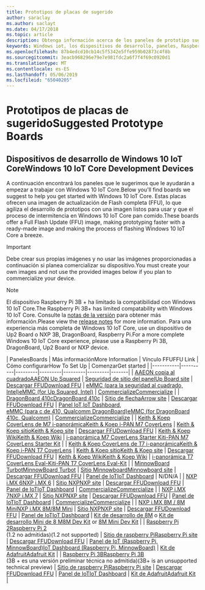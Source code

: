```yaml
---
title: Prototipos de placas de sugerido
author: saraclay
ms.author: saclayt
ms.date: 04/17/2018
ms.topic: article
description: Obtenga información acerca de los paneles de prototipo sugerido para Windows 10 IoT.
keywords: Windows iot, los dispositivos de desarrollo, paneles, Raspberry Pi 2, Raspberry Pi 3, Minnowboard Max, Dragonboard
ms.openlocfilehash: 87b4edcd10cb14c5f5342e5ffe959b02873c4f8b
ms.sourcegitcommit: 3eacb968296e79e7e981fdc2a6f7f4f69c0920d1
ms.translationtype: MT
ms.contentlocale: es-ES
ms.lasthandoff: 05/06/2019
ms.locfileid: "65040205"
---
```

# <a name="suggested-prototype-boards"></a><span data-ttu-id="70c47-104">Prototipos de placas de sugerido</span><span class="sxs-lookup"><span data-stu-id="70c47-104">Suggested Prototype Boards</span></span>

## <a name="windows-10-iot-core-development-devices"></a><span data-ttu-id="70c47-105">Dispositivos de desarrollo de Windows 10 IoT Core</span><span class="sxs-lookup"><span data-stu-id="70c47-105">Windows 10 IoT Core Development Devices</span></span>
<span data-ttu-id="70c47-106">A continuación encontrará los paneles que le sugerimos que le ayudarán a empezar a trabajar con Windows 10 IoT Core.</span><span class="sxs-lookup"><span data-stu-id="70c47-106">Below you'll find boards we suggest to help you get started with Windows 10 IoT Core.</span></span> <span data-ttu-id="70c47-107">Estas placas ofrecen una imagen de actualización de Flash completa (FFU), lo que agiliza el desarrollo de prototipos con una imagen listos para usar y que el proceso de intermitencia en Windows 10 IoT Core pan comido.</span><span class="sxs-lookup"><span data-stu-id="70c47-107">These boards offer a Full Flash Update (FFU) image, making prototyping faster with a ready-made image and making the process of flashing Windows 10 IoT Core a breeze.</span></span>

> [!IMPORTANT]
> <span data-ttu-id="70c47-108">Debe crear sus propias imágenes y no usar las imágenes proporcionadas a continuación si planea comercializar su dispositivo.</span><span class="sxs-lookup"><span data-stu-id="70c47-108">You must create your own images and not use the provided images below if you plan to commercialize your device.</span></span>

> [!NOTE]
> <span data-ttu-id="70c47-109">El dispositivo Raspberry Pi 3B + ha limitado la compatibilidad con Windows 10 IoT Core.</span><span class="sxs-lookup"><span data-stu-id="70c47-109">The Raspberry Pi 3B+ has limited compatability with Windows 10 IoT Core.</span></span> <span data-ttu-id="70c47-110">Consulte la [notas de la versión](https://docs.microsoft.com/en-us/windows/iot-core/release-notes/insider/rpi3bp) para obtener más información.</span><span class="sxs-lookup"><span data-stu-id="70c47-110">Please view the [release notes](https://docs.microsoft.com/en-us/windows/iot-core/release-notes/insider/rpi3bp) for more information.</span></span> <span data-ttu-id="70c47-111">Para una experiencia más completa de Windows 10 IoT Core, use un dispositivo de Up2 Board o NXP 3B, DragonBoard, Raspberry Pi.</span><span class="sxs-lookup"><span data-stu-id="70c47-111">For a more complete Windows 10 IoT Core experience, please use a Raspberry Pi 3B, DragonBoard, Up2 Board or NXP device.</span></span> 


| <span data-ttu-id="70c47-112">Paneles</span><span class="sxs-lookup"><span data-stu-id="70c47-112">Boards</span></span> | <span data-ttu-id="70c47-113">Más información</span><span class="sxs-lookup"><span data-stu-id="70c47-113">More Information</span></span> | <span data-ttu-id="70c47-114">Vínculo FFU</span><span class="sxs-lookup"><span data-stu-id="70c47-114">FFU Link</span></span> | <span data-ttu-id="70c47-115">Cómo configurar</span><span class="sxs-lookup"><span data-stu-id="70c47-115">How To Set Up</span></span> | <span data-ttu-id="70c47-116">Comenzar</span><span class="sxs-lookup"><span data-stu-id="70c47-116">Get started</span></span> |
|-----------|----------|---------|---------|---------|---------|-------|
| [<span data-ttu-id="70c47-117">AAEON copia al cuadrado</span><span class="sxs-lookup"><span data-stu-id="70c47-117">AAEON Up Squared</span></span>](https://up-board.org/upsquared/specifications/) | [<span data-ttu-id="70c47-118">Seguridad de sitio del panel</span><span class="sxs-lookup"><span data-stu-id="70c47-118">Up Board site</span></span>](https://up-shop.org/28-up-squared) | [<span data-ttu-id="70c47-119">Descargar FFU</span><span class="sxs-lookup"><span data-stu-id="70c47-119">Download FFU</span></span>](https://downloads.up-community.org/?post_type=wpdmpro&p=204&preview=true) | [<span data-ttu-id="70c47-120">eMMC (para la seguridad al cuadrado, Intel)</span><span class="sxs-lookup"><span data-stu-id="70c47-120">eMMC (for Up Squared, Intel)</span></span>](DeviceSetup.md#flashing-with-emmc-for-up-squared-other-intel-devices) | [<span data-ttu-id="70c47-121">Commercialize</span><span class="sxs-lookup"><span data-stu-id="70c47-121">Commercialize</span></span>](https://up-shop.org/home/270-up-squared.html) | 
| [<span data-ttu-id="70c47-122">DragonBoard 410c</span><span class="sxs-lookup"><span data-stu-id="70c47-122">DragonBoard 410c</span></span>](https://developer.qualcomm.com/hardware/dragonboard-410c) | [<span data-ttu-id="70c47-123">Sitio de flecha</span><span class="sxs-lookup"><span data-stu-id="70c47-123">Arrow site</span></span>](https://www.arrow.com/en/products/dragonboard410c/arrow-development-tools) | [<span data-ttu-id="70c47-124">Descargar FFU</span><span class="sxs-lookup"><span data-stu-id="70c47-124">Download FFU</span></span>](https://www.microsoft.com/en-us/software-download/windows10IoTCore#!) | <span data-ttu-id="70c47-125">[Panel IoT](DeviceSetup.md#using-the-iot-dashboard-dragonboard-410c),</span><span class="sxs-lookup"><span data-stu-id="70c47-125">[IoT Dashboard](DeviceSetup.md#using-the-iot-dashboard-dragonboard-410c),</span></span><br>[<span data-ttu-id="70c47-126">eMMC (para c de 410, Qualcomm DragonBoard)</span><span class="sxs-lookup"><span data-stu-id="70c47-126">eMMC (for DragonBoard 410c, Qualcomm)</span></span>](DeviceSetup.md#flashing-with-emmc-for-up-squared-other-intel-devices) | [<span data-ttu-id="70c47-127">Commercialize</span><span class="sxs-lookup"><span data-stu-id="70c47-127">Commercialize</span></span>](https://www.arrow.com/en/products/dragonboard410c/arrow-development-tools) | 
| [<span data-ttu-id="70c47-128">Keith & Koep CoverLens de M7 i-panorámica</span><span class="sxs-lookup"><span data-stu-id="70c47-128">Keith & Koep i-PAN M7 CoverLens</span></span>](https://keith-koep.com/de/produkte/produkte-hmi/i-pan-m7-coverlens-arm-touch-panel-pc-eigenschaften/) | [<span data-ttu-id="70c47-129">Keith & Koep sitio</span><span class="sxs-lookup"><span data-stu-id="70c47-129">Keith & Koep site</span></span>](https://keith-koep.com/de/produkte/produkte-hmi/i-pan-m7-coverlens-arm-touch-panel-computer-technische-daten/) | [<span data-ttu-id="70c47-130">Descargar FFU</span><span class="sxs-lookup"><span data-stu-id="70c47-130">Download FFU</span></span>](https://support.keith-koep.com/service/doku.php/service/winiot/images) | [<span data-ttu-id="70c47-131">Keith & Koep Wiki</span><span class="sxs-lookup"><span data-stu-id="70c47-131">Keith & Koep Wiki</span></span>](https://support.keith-koep.com/service/doku.php/service/hardware/panel/ipanm7) | [<span data-ttu-id="70c47-132">i-panorámica M7 CoverLens Starter Kit</span><span class="sxs-lookup"><span data-stu-id="70c47-132">i-PAN M7 CoverLens Starter Kit</span></span>](https://keith-koep.com/de/produkte/produkte-eval-kits/i-pan-m7-coverlens-starter-kit-technische-daten/) | 
| [<span data-ttu-id="70c47-133">Keith & Koep CoverLens de T7 i-panorámica</span><span class="sxs-lookup"><span data-stu-id="70c47-133">Keith & Koep i-PAN T7 CoverLens</span></span>](https://keith-koep.com/de/produkte/produkte-hmi/i-pan-t7-coverlens-arm-touch-panel-pc-eigenschaften/) | [<span data-ttu-id="70c47-134">Keith & Koep sitio</span><span class="sxs-lookup"><span data-stu-id="70c47-134">Keith & Koep site</span></span>](https://keith-koep.com/de/produkte/produkte-hmi/i-pan-t7-coverlens-arm-touch-panel-computer-technische-daten/) | [<span data-ttu-id="70c47-135">Descargar FFU</span><span class="sxs-lookup"><span data-stu-id="70c47-135">Download FFU</span></span>](https://support.keith-koep.com/service/doku.php/service/winiot/images) | [<span data-ttu-id="70c47-136">Keith & Koep Wiki</span><span class="sxs-lookup"><span data-stu-id="70c47-136">Keith & Koep Wiki</span></span>](https://support.keith-koep.com/service/doku.php/service/hardware/panel/ipant7) | [<span data-ttu-id="70c47-137">i-panorámica T7 CoverLens Eval-Kit</span><span class="sxs-lookup"><span data-stu-id="70c47-137">i-PAN T7 CoverLens Eval-Kit</span></span>](https://keith-koep.com/de/produkte/produkte-eval-kits/i-pan-t7-coverlens-eval-kit-technische-daten/) | 
| [<span data-ttu-id="70c47-138">MinnowBoard Turbot</span><span class="sxs-lookup"><span data-stu-id="70c47-138">MinnowBoard Turbot</span></span>](https://minnowboard.org) | [<span data-ttu-id="70c47-139">Sitio Minnowboard</span><span class="sxs-lookup"><span data-stu-id="70c47-139">Minnowboard site</span></span>](https://minnowboard.org/get-a-board) | [<span data-ttu-id="70c47-140">Descargar FFU</span><span class="sxs-lookup"><span data-stu-id="70c47-140">Download FFU</span></span>](https://www.microsoft.com/en-us/software-download/windows10IoTCore#!) | [<span data-ttu-id="70c47-141">Panel de IoT</span><span class="sxs-lookup"><span data-stu-id="70c47-141">IoT Dashboard</span></span>](DeviceSetup.md#using-the-iot-dashboard-raspberry-pi-minnowboard-nxp) | <span data-ttu-id="70c47-142">N/D</span><span class="sxs-lookup"><span data-stu-id="70c47-142">N/A</span></span> |
| [<span data-ttu-id="70c47-143">NXP i.MX 6</span><span class="sxs-lookup"><span data-stu-id="70c47-143">NXP i.MX 6</span></span>](https://www.nxp.com/products/processors-and-microcontrollers/arm-based-processors-and-mcus/i.mx-applications-processors/i.mx-6-processors:IMX6X_SERIES) | [<span data-ttu-id="70c47-144">Sitio NXP</span><span class="sxs-lookup"><span data-stu-id="70c47-144">NXP site</span></span>](https://www.nxp.com/products/processors-and-microcontrollers/arm-based-processors-and-mcus/i.mx-applications-processors/i.mx-6-processors:IMX6X_SERIES) | [<span data-ttu-id="70c47-145">Descargar FFU</span><span class="sxs-lookup"><span data-stu-id="70c47-145">Download FFU</span></span>](https://github.com/ms-iot/imx-iotcore) | [<span data-ttu-id="70c47-146">Panel de IoT</span><span class="sxs-lookup"><span data-stu-id="70c47-146">IoT Dashboard</span></span>](https://docs.microsoft.com/en-us/windows/iot-core/tutorials/quickstarter/devicesetup#using-the-iot-dashboard-raspberry-pi-minnowboard-nxp) | [<span data-ttu-id="70c47-147">Commercialize</span><span class="sxs-lookup"><span data-stu-id="70c47-147">Commercialize</span></span>](https://www.solid-run.com/nxp-family/hummingboard/imx6-win-10-iot-core/) | 
| [<span data-ttu-id="70c47-148">NXP i.MX 7</span><span class="sxs-lookup"><span data-stu-id="70c47-148">NXP i.MX 7</span></span>](https://www.nxp.com/products/processors-and-microcontrollers/arm-based-processors-and-mcus/i.mx-applications-processors/i.mx-7-processors:IMX7-SERIES) | [<span data-ttu-id="70c47-149">Sitio NXP</span><span class="sxs-lookup"><span data-stu-id="70c47-149">NXP site</span></span>](https://www.nxp.com/products/processors-and-microcontrollers/arm-based-processors-and-mcus/i.mx-applications-processors/i.mx-7-processors:IMX7-SERIES) | [<span data-ttu-id="70c47-150">Descargar FFU</span><span class="sxs-lookup"><span data-stu-id="70c47-150">Download FFU</span></span>](https://github.com/ms-iot/imx-iotcore) | [<span data-ttu-id="70c47-151">Panel de IoT</span><span class="sxs-lookup"><span data-stu-id="70c47-151">IoT Dashboard</span></span>](https://docs.microsoft.com/en-us/windows/iot-core/tutorials/quickstarter/devicesetup#using-the-iot-dashboard-raspberry-pi-minnowboard-nxp) | [<span data-ttu-id="70c47-152">Commercialize</span><span class="sxs-lookup"><span data-stu-id="70c47-152">Commercialize</span></span>](https://www.compulab.com/products/iot-gateways/iot-gate-imx7-nxp-i-mx-7-internet-of-things-gateway/) | 
| [<span data-ttu-id="70c47-153">NXP i.MX 8M / 8M Mini</span><span class="sxs-lookup"><span data-stu-id="70c47-153">NXP i.MX 8M/8M Mini</span></span>](https://www.nxp.com/products/processors-and-microcontrollers/arm-based-processors-and-mcus/i.mx-applications-processors/i.mx-8-processors:IMX8-SERIES) | [<span data-ttu-id="70c47-154">Sitio NXP</span><span class="sxs-lookup"><span data-stu-id="70c47-154">NXP site</span></span>](https://www.nxp.com/products/processors-and-microcontrollers/arm-based-processors-and-mcus/i.mx-applications-processors/i.mx-8-processors:IMX8-SERIES) | [<span data-ttu-id="70c47-155">Descargar FFU</span><span class="sxs-lookup"><span data-stu-id="70c47-155">Download FFU</span></span>](https://github.com/ms-iot/imx-iotcore) | [<span data-ttu-id="70c47-156">Panel de IoT</span><span class="sxs-lookup"><span data-stu-id="70c47-156">IoT Dashboard</span></span>](https://docs.microsoft.com/en-us/windows/iot-core/tutorials/quickstarter/devicesetup#using-the-iot-dashboard-raspberry-pi-minnowboard-nxp) | <span data-ttu-id="70c47-157">[Kit de desarrollo de 8M](https://www.nxp.com/support/developer-resources/software-development-tools/i.mx-developer-resources/evaluation-kit-for-the-i.mx-8m-applications-processor:MCIMX8M-EVK) o [Kit de desarrollo Mini de 8 M](https://www.nxp.com/support/developer-resources/software-development-tools/i.mx-developer-resources/evaluation-kit-for-the-i.mx-8m-mini-applications-processor:8MMINILPD4-EVK)</span><span class="sxs-lookup"><span data-stu-id="70c47-157">[8M Dev Kit](https://www.nxp.com/support/developer-resources/software-development-tools/i.mx-developer-resources/evaluation-kit-for-the-i.mx-8m-applications-processor:MCIMX8M-EVK) or [8M Mini Dev Kit](https://www.nxp.com/support/developer-resources/software-development-tools/i.mx-developer-resources/evaluation-kit-for-the-i.mx-8m-mini-applications-processor:8MMINILPD4-EVK)</span></span> |
| [<span data-ttu-id="70c47-158">Raspberry Pi 2</span><span class="sxs-lookup"><span data-stu-id="70c47-158">Raspberry Pi 2</span></span>](https://www.raspberrypi.org/products/raspberry-pi-2-model-b/)<br> <span data-ttu-id="70c47-159">(1.2 no admitidas)</span><span class="sxs-lookup"><span data-stu-id="70c47-159">(1.2 not supported)</span></span> | [<span data-ttu-id="70c47-160">Sitio de raspberry Pi</span><span class="sxs-lookup"><span data-stu-id="70c47-160">Raspberry Pi site</span></span>](https://www.raspberrypi.org/products/raspberry-pi-2-model-b/) | [<span data-ttu-id="70c47-161">Descargar FFU</span><span class="sxs-lookup"><span data-stu-id="70c47-161">Download FFU</span></span>](https://www.microsoft.com/en-us/software-download/windows10IoTCore#!) | [<span data-ttu-id="70c47-162">Panel de IoT (Raspberry Pi, MinnowBoard)</span><span class="sxs-lookup"><span data-stu-id="70c47-162">IoT Dashboard (Raspberry Pi, MinnowBoard)</span></span>](DeviceSetup.md#using-the-iot-dashboard-raspberry-pi-minnowboard-nxp) | [<span data-ttu-id="70c47-163">Kit de Adafruit</span><span class="sxs-lookup"><span data-stu-id="70c47-163">Adafruit Kit</span></span>](https://docs.microsoft.com/en-us/windows/iot-core/tutorials/adafruitkit) | 
| [<span data-ttu-id="70c47-164">Raspberry Pi 3B</span><span class="sxs-lookup"><span data-stu-id="70c47-164">Raspberry Pi 3B</span></span>](https://www.raspberrypi.org/products/raspberry-pi-3-model-b/)<br> <span data-ttu-id="70c47-165">(3B + es una versión preliminar técnica no admitida)</span><span class="sxs-lookup"><span data-stu-id="70c47-165">(3B+ is an unsupported technical preview)</span></span> | [<span data-ttu-id="70c47-166">Sitio de raspberry Pi</span><span class="sxs-lookup"><span data-stu-id="70c47-166">Raspberry Pi site</span></span>](https://www.raspberrypi.org/products/raspberry-pi-3-model-b/) | [<span data-ttu-id="70c47-167">Descargar FFU</span><span class="sxs-lookup"><span data-stu-id="70c47-167">Download FFU</span></span>](https://www.microsoft.com/en-us/software-download/windows10IoTCore#!) | [<span data-ttu-id="70c47-168">Panel de IoT</span><span class="sxs-lookup"><span data-stu-id="70c47-168">IoT Dashboard</span></span>](DeviceSetup.md#using-the-iot-dashboard-raspberry-pi-minnowboard-nxp) | [<span data-ttu-id="70c47-169">Kit de Adafruit</span><span class="sxs-lookup"><span data-stu-id="70c47-169">Adafruit Kit</span></span>](https://docs.microsoft.com/en-us/windows/iot-core/tutorials/adafruitkit) |
